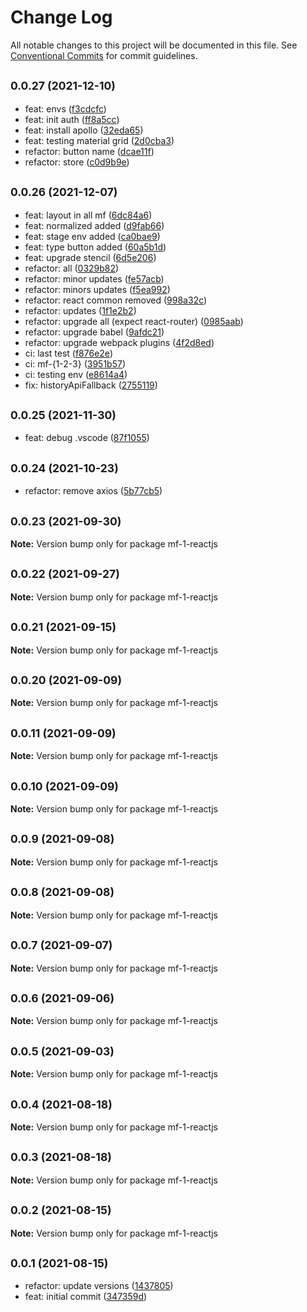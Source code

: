 # Change Log

All notable changes to this project will be documented in this file.
See [Conventional Commits](https://conventionalcommits.org) for commit guidelines.

## <small>0.0.27 (2021-12-10)</small>

* feat: envs ([f3cdcfc](https://github.com/gmahechas/erp/commit/f3cdcfc))
* feat: init auth ([ff8a5cc](https://github.com/gmahechas/erp/commit/ff8a5cc))
* feat: install apollo ([32eda65](https://github.com/gmahechas/erp/commit/32eda65))
* feat: testing material grid ([2d0cba3](https://github.com/gmahechas/erp/commit/2d0cba3))
* refactor: button name ([dcae11f](https://github.com/gmahechas/erp/commit/dcae11f))
* refactor: store ([c0d9b9e](https://github.com/gmahechas/erp/commit/c0d9b9e))





## <small>0.0.26 (2021-12-07)</small>

* feat: layout in all mf ([6dc84a6](https://github.com/gmahechas/erp/commit/6dc84a6))
* feat: normalized added ([d9fab66](https://github.com/gmahechas/erp/commit/d9fab66))
* feat: stage env added ([ca0bae9](https://github.com/gmahechas/erp/commit/ca0bae9))
* feat: type button added ([60a5b1d](https://github.com/gmahechas/erp/commit/60a5b1d))
* feat: upgrade stencil ([6d5e206](https://github.com/gmahechas/erp/commit/6d5e206))
* refactor: all ([0329b82](https://github.com/gmahechas/erp/commit/0329b82))
* refactor: minor updates ([fe57acb](https://github.com/gmahechas/erp/commit/fe57acb))
* refactor: minors updates ([f5ea992](https://github.com/gmahechas/erp/commit/f5ea992))
* refactor: react common removed ([998a32c](https://github.com/gmahechas/erp/commit/998a32c))
* refactor: updates ([1f1e2b2](https://github.com/gmahechas/erp/commit/1f1e2b2))
* refactor: upgrade all (expect react-router) ([0985aab](https://github.com/gmahechas/erp/commit/0985aab))
* refactor: upgrade babel ([9afdc21](https://github.com/gmahechas/erp/commit/9afdc21))
* refactor: upgrade webpack plugins ([4f2d8ed](https://github.com/gmahechas/erp/commit/4f2d8ed))
* ci: last test ([f876e2e](https://github.com/gmahechas/erp/commit/f876e2e))
* ci: mf-{1-2-3} ([3951b57](https://github.com/gmahechas/erp/commit/3951b57))
* ci: testing env ([e8614a4](https://github.com/gmahechas/erp/commit/e8614a4))
* fix: historyApiFallback ([2755119](https://github.com/gmahechas/erp/commit/2755119))





## <small>0.0.25 (2021-11-30)</small>

* feat: debug .vscode ([87f1055](https://github.com/gmahechas/erp/commit/87f1055))





## <small>0.0.24 (2021-10-23)</small>

* refactor: remove axios ([5b77cb5](https://github.com/gmahechas/erp/commit/5b77cb5))





## <small>0.0.23 (2021-09-30)</small>

**Note:** Version bump only for package mf-1-reactjs





## <small>0.0.22 (2021-09-27)</small>

**Note:** Version bump only for package mf-1-reactjs





## <small>0.0.21 (2021-09-15)</small>

**Note:** Version bump only for package mf-1-reactjs





## <small>0.0.20 (2021-09-09)</small>

**Note:** Version bump only for package mf-1-reactjs





## <small>0.0.11 (2021-09-09)</small>

**Note:** Version bump only for package mf-1-reactjs





## <small>0.0.10 (2021-09-09)</small>

**Note:** Version bump only for package mf-1-reactjs





## <small>0.0.9 (2021-09-08)</small>

**Note:** Version bump only for package mf-1-reactjs





## <small>0.0.8 (2021-09-08)</small>

**Note:** Version bump only for package mf-1-reactjs





## <small>0.0.7 (2021-09-07)</small>

**Note:** Version bump only for package mf-1-reactjs





## <small>0.0.6 (2021-09-06)</small>

**Note:** Version bump only for package mf-1-reactjs





## <small>0.0.5 (2021-09-03)</small>

**Note:** Version bump only for package mf-1-reactjs





## <small>0.0.4 (2021-08-18)</small>

**Note:** Version bump only for package mf-1-reactjs





## <small>0.0.3 (2021-08-18)</small>

**Note:** Version bump only for package mf-1-reactjs





## <small>0.0.2 (2021-08-15)</small>

**Note:** Version bump only for package mf-1-reactjs





## <small>0.0.1 (2021-08-15)</small>

* refactor: update versions ([1437805](https://github.com/gmahechas/erp/commit/1437805))
* feat: initial commit ([347359d](https://github.com/gmahechas/erp/commit/347359d))
